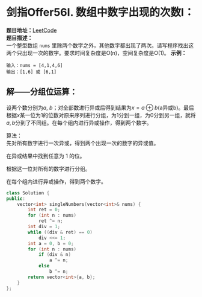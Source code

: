 # 剑指Offer56I. 数组中数字出现的次数I：  
**题目地址：**[LeetCode](https://leetcode-cn.com/problems/shu-zu-zhong-shu-zi-chu-xian-de-ci-shu-lcof/)  
**题目描述：**  
一个整型数组 `nums` 里除两个数字之外，其他数字都出现了两次。请写程序找出这两个只出现一次的数字。要求时间复杂度是O(n)，空间复杂度是O(1)。
**示例：**  
```
输入：nums = [4,1,4,6]
输出：[1,6] 或 [6,1]
```

## 解——分组位运算：
设两个数分别为$a$, $b$；对全部数进行异或后得到结果为$x = a \oplus  b$(a异或b)。最后根据$x$某一位为1的位数对原来序列进行分组，为$1$分到一组，为$0$分到另一组，就将$a,b$分到了不同组。在每个组内进行异或操作，得到两个数字。  

算法：  
先对所有数字进行一次异或，得到两个出现一次的数字的异或值。

在异或结果中找到任意为 1 的位。

根据这一位对所有的数字进行分组。

在每个组内进行异或操作，得到两个数字。

```cpp
class Solution {
public:
    vector<int> singleNumbers(vector<int>& nums) {
        int ret = 0;
        for (int n : nums)
            ret ^= n;
        int div = 1;
        while ((div & ret) == 0)
            div <<= 1;
        int a = 0, b = 0;
        for (int n : nums)
            if (div & n)
                a ^= n;
            else
                b ^= n;
        return vector<int>{a, b};
    }
};
```
